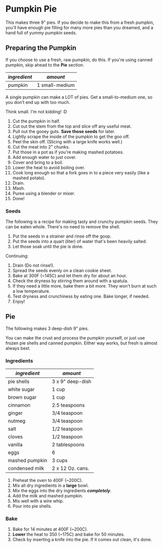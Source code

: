 # Pumpkin Pie

This makes three 9" pies.  If you decide to make this from a fresh pumpkin, you'll have enough pie filling for many more pies than you dreamed, and a hand full of yummy pumpkin seeds.

## Preparing the Pumpkin

If you choose to use a fresh, raw pumpkin, do this. If you're using canned pumpkin, skip ahead to the **Pie** section.

| *ingredient* | *amount* |
| --- | --- |
| pumpkin | 1 small-medium |

A single pumpkin can make a LOT of pies. Get a small-to-medium one, so you don't end up with too much.

Think small. I'm not kidding! :D

1. Cut the pumpkin in half.
1. Cut out the stem from the top and slice off any useful meat.
1. Pull out the gooey guts. **Save those seeds** for later.
1. Lightly scrape the inside of the pumpkin to get the goo off.
1. Peel the skin off. (Slicing with a large knife works well.)
1. Cut the meat into 2" chunks.
1. Put those in a pot as if you're making mashed potatoes.
1. Add enough water to just cover.
1. Cover and bring to a boil.
1. Lower the heat to avoid boiling over.
1. Cook long enough so that a fork goes in to a piece very easily (like a mashed potato).
1. Drain.
1. Mash.
1. Puree using a blender or mixer.
1. Done!

### Seeds

The following is a recipe for making tasty and crunchy pumpkin seeds. They can be eaten whole. There's no need to remove the shell.

1. Put the seeds in a strainer and rinse off the goop.
1. Put the seeds into a quart (liter) of water that's been heavily salted.
1. Let those soak until the pie is done.

Continuing:

1. Drain (Do not rinse!).
1. Spread the seeds evenly on a clean cookie sheet.
1. Bake at 300F (~145C) and let them dry for about an hour.
1. Check the dryness by stirring them around with a spatula.
1. If they need a little more, bake them a bit more. They won't burn at such a low temperature.
1. Test dryness and crunchiness by eating one. Bake longer, if needed.
1. Enjoy!


## Pie

The following makes 3 deep-dish 9" pies.

You can make the crust and process the pumpkin yourself, or just use frozen pie shells and canned pumpkin. Either way works, but fresh is almost always best.

### Ingredients

| *ingredient* | *amount* |
| --- | --- |
| pie shells | 3 x 9" deep-dish |
| white sugar | 1 cup |
| brown sugar | 1 cup |
| cinnamon | 2.5 teaspoons |
| ginger | 3/4 teaspoon |
| nutmeg | 3/4 teaspoon |
| salt | 1/2 teaspoon |
| cloves | 1/2 teaspoon |
| vanilla | 2 tablespoons |
| eggs | 6 |
| mashed pumpkin | 3 cups |
| condensed milk | 2 x 12 Oz. cans. |

1. Preheat the oven to 400F (~200C).
1. Mix all dry ingredients in a **large** bowl.
1. Mix the eggs into the dry ingredients *__completely__*.
1. Add the milk and mashed pumpkin.
1. Mix well with a wire whip.
1. Pour into pie shells.

### Bake

1. Bake for 14 minutes at 400F (~200C).
1. **Lower** the heat to 350 (~175C) and bake for 50 minutes.
1. Check by inserting a knife into the pie. If it comes out clean, it's done.
